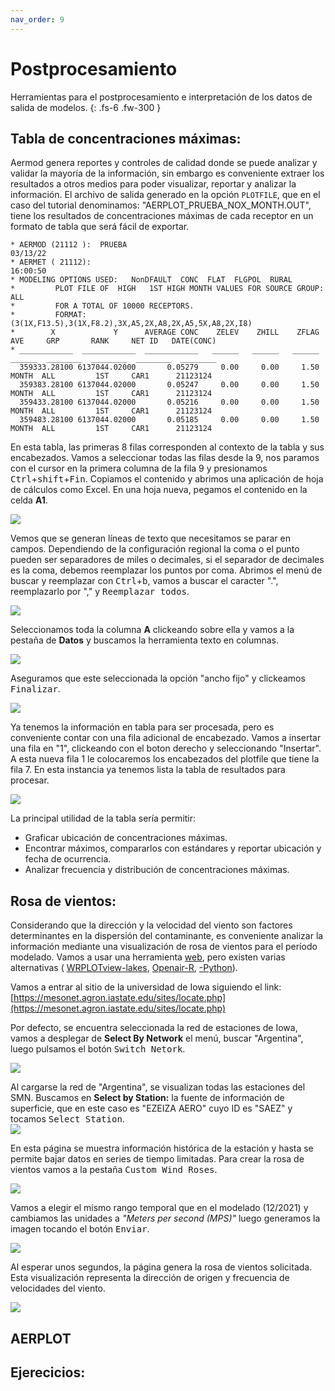 ```yaml
---
nav_order: 9
---
```


# Postprocesamiento

Herramientas para el postprocesamiento e interpretación de los datos de salida de modelos.
{: .fs-6 .fw-300 }

## Tabla de concentraciones máximas:
Aermod genera reportes y controles de calidad donde se puede analizar y validar la mayoría de la información, sin embargo es conveniente extraer los resultados a otros medios para poder visualizar, reportar y analizar la información.
El archivo de salida generado en la opción ``PLOTFILE``, que en el caso del tutorial denominamos: "AERPLOT_PRUEBA_NOX_MONTH.OUT", tiene los resultados de concentraciones máximas de cada receptor en un formato de tabla que será fácil de exportar.


```
* AERMOD (21112 ):  PRUEBA                                                                  03/13/22
* AERMET ( 21112):                                                                          16:00:50
* MODELING OPTIONS USED:   NonDFAULT  CONC  FLAT  FLGPOL  RURAL
*         PLOT FILE OF  HIGH   1ST HIGH MONTH VALUES FOR SOURCE GROUP: ALL     
*         FOR A TOTAL OF 10000 RECEPTORS.
*         FORMAT: (3(1X,F13.5),3(1X,F8.2),3X,A5,2X,A8,2X,A5,5X,A8,2X,I8)                                                                                                                                                  
*        X             Y      AVERAGE CONC    ZELEV    ZHILL    ZFLAG    AVE     GRP       RANK     NET ID   DATE(CONC)
* ____________  ____________  ____________   ______   ______   ______  ______  ________  ________  ________  ________
  359333.28100 6137044.02000       0.05279     0.00     0.00     1.50   MONTH  ALL         1ST     CAR1      21123124
  359383.28100 6137044.02000       0.05247     0.00     0.00     1.50   MONTH  ALL         1ST     CAR1      21123124
  359433.28100 6137044.02000       0.05216     0.00     0.00     1.50   MONTH  ALL         1ST     CAR1      21123124
  359483.28100 6137044.02000       0.05185     0.00     0.00     1.50   MONTH  ALL         1ST     CAR1      21123124

```
En esta tabla, las primeras 8 filas corresponden al contexto de la tabla y sus encabezados. Vamos a seleccionar todas las filas desde la 9, nos paramos con el cursor en la primera columna de la fila 9 y presionamos <kbd>Ctrl</kbd>+<kbd>shift</kbd>+<kbd>Fin</kbd>. Copiamos el contenido y abrimos una aplicación de hoja de cálculos como Excel.
En una hoja nueva, pegamos el contenido en la celda **A1**.

![](/tut/imgs/Excel_1.png)

Vemos que se generan líneas de texto que necesitamos se parar en campos.
Dependiendo de la configuración regional la coma o el punto pueden ser separadores de miles o decimales, si el separador de decimales es la coma, debemos reemplazar los puntos por coma. Abrimos el menú de buscar y reemplazar con <kbd>Ctrl</kbd>+<kbd>b</kbd>, vamos a buscar el caracter ".", reemplazarlo por "," y <kbd>Reemplazar todos</kbd>.

![](/tut/imgs/Excel_2.png)

Seleccionamos toda la columna **A** clickeando sobre ella y vamos a la pestaña de **Datos** y buscamos la herramienta texto en columnas. 

![](/tut/imgs/Excel_3.png)

Aseguramos que este seleccionada la opción "ancho fijo" y clickeamos <kbd>Finalizar</kbd>.

![](/tut/imgs/Excel_4.png)

Ya tenemos la información en tabla para ser procesada, pero es conveniente contar con una fila adicional de encabezado. Vamos a insertar una fila en "1", clickeando con el boton derecho y seleccionando "Insertar".
A esta nueva fila 1 le colocaremos los encabezados del plotfile que tiene la fila 7. En esta instancia ya tenemos lista la tabla de resultados para procesar.

![](/tut/imgs/Excel_5.png)

La principal utilidad de la tabla sería permitir:
 
 - Graficar ubicación de concentraciones máximas.
 - Encontrar máximos, compararlos con estándares y reportar ubicación y fecha de ocurrencia.
-  Analizar frecuencia y distribución de concentraciones máximas.

## Rosa de vientos:

Considerando que la dirección y la velocidad del viento son factores determinantes en la dispersión del contaminante, es conveniente analizar la información mediante una visualización de rosa de vientos para el período modelado.
Vamos a usar una herramienta [web](https://mesonet.agron.iastate.edu/sites/locate.php), pero existen varias alternativas ( [WRPLOTview-lakes](https://www.weblakes.com/software/freeware/wrplot-view/), [Openair-R](https://www.rdocumentation.org/packages/openair/versions/2.8-6/topics/windRose), [-Python](https://github.com/python-windrose/windrose)).

Vamos a entrar al sitio de la universidad de Iowa siguiendo el link: [https://mesonet.agron.iastate.edu/sites/locate.php](https://mesonet.agron.iastate.edu/sites/locate.php)

Por defecto,  se encuentra seleccionada la red de estaciones de Iowa, vamos a desplegar de **Select By Network** el menú, buscar "Argentina", luego pulsamos el botón <kbd>Switch Netork</kbd>.

![](/tut/imgs/WRose_1.png)

Al cargarse la red de "Argentina", se visualizan todas las estaciones del SMN. Buscamos en **Select by Station:** la fuente de información de superficie, que en este caso es "EZEIZA AERO" cuyo ID es "SAEZ" y tocamos <kbd>Select Station</kbd>.  
![](/tut/imgs/WRose_2.png)

En esta página se muestra información histórica de la estación y hasta se permite bajar datos en series de tiempo limitadas. Para crear la rosa de vientos vamos a la pestaña <kbd>Custom Wind Roses</kbd>.

![](/tut/imgs/WRose_3.png)


Vamos a elegir el mismo rango temporal que en el modelado (12/2021) y cambiamos las unidades a *"Meters per second (MPS)"* luego generamos la imagen tocando el botón <kbd>Enviar</kbd>.

![](/tut/imgs/WRose_4.png)

Al esperar unos segundos, la página genera la rosa de vientos solicitada. Esta visualización representa la dirección de origen y frecuencia de velocidades del viento.   

![](/tut/imgs/WRose_5.png)

## AERPLOT


## Ejerecicios:



